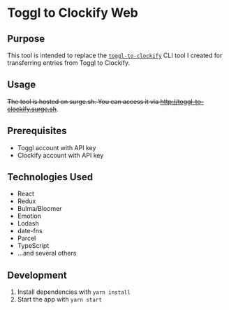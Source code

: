 # Toggl to Clockify Web

## Purpose

This tool is intended to replace the [`toggl-to-clockify`](https://github.com/mikerourke/toggl-to-clockify)
CLI tool I created for transferring entries from Toggl to Clockify.

## Usage

<s>The tool is hosted on surge.sh. You can access it via http://toggl-to-clockify.surge.sh</s>.

## Prerequisites

- Toggl account with API key
- Clockify account with API key

## Technologies Used

- React
- Redux
- Bulma/Bloomer
- Emotion
- Lodash
- date-fns
- Parcel
- TypeScript
- ...and several others

## Development

1. Install dependencies with `yarn install`
2. Start the app with `yarn start`
